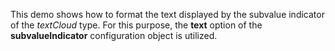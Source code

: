 This demo shows how to&nbsp;format the text displayed by&nbsp;the subvalue indicator of&nbsp;the _textCloud_ type. For this purpose, the **text** option of&nbsp;the **subvalueIndicator** configuration object is&nbsp;utilized.